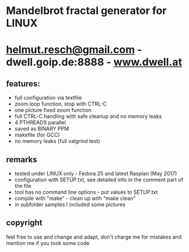 # Mandelbrot fractal generator for LINUX

# helmut.resch@gmail.com - dwell.goip.de:8888 - www.dwell.at

## features:

- full configuration via textfile
- zoom loop function, stop with CTRL-C
- one picture fixed zoom function
- full CTRL-C handling with safe cleanup and no memory leaks
- 4 PTHREADS parallel
- saved as BINARY PPM
- makefile (for GCC)
- no memory leaks (full valgrind test)

## remarks

- tested under LINUX only - Fedora 25 and latest Raspian (May 2017)
- configuration with SETUP.txt, see detailed info in the comment part of the file
- tool has no command line options - put values to SETUP.txt
- compile with "make" - clean up with "make clean"
- in subfolder samples I included some pictures

## copyright

feel free to use and change and adapt, don't charge me for mistakes and mention me if you took some code
